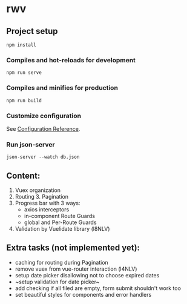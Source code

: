 # rwv

## Project setup
```
npm install
```

### Compiles and hot-reloads for development
```
npm run serve
```

### Compiles and minifies for production
```
npm run build
```

### Customize configuration
See [Configuration Reference](https://cli.vuejs.org/config/).

### Run json-server

	json-server --watch db.json

## Content:
	
  1. Vuex organization
  2. Routing
	3. Pagination
  4. Progress bar with 3 ways: 
        - axios interceptors 
        - in-component Route Guards 
        - global and Per-Route Guards
  5. Validation by Vuelidate library (l8NLV)

## Extra tasks (not implemented yet):

  - caching for routing during Pagination
  - remove vuex from vue-router interaction (l4NLV)
  - setup date picker disallowing not to choose expired dates 
  - ~setup validation for date picker~  
  - add checking if all filed are empty, form submit shouldn't work too
  - set beautiful styles for components and error handlers
  